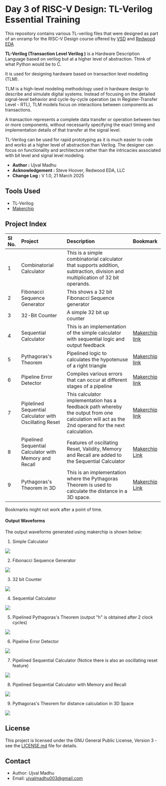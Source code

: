 # Day 3 of RISC-V Design: TL-Verilog Essential Training

This repository contains various TL-verilog files that were designed as part of an onramp for the RISC-V Design course offered by [VSD](https://vlsisystemdesign.com) and [Redwood EDA](https://www.redwoodeda.com)

**TL-Verilog (Transaction Level Verilog )** is a Hardware Description Language based on verilog but at a higher level of abstraction. Think of what Python would be to C. 

It is used for designing hardware based on transaction level modelling (TLM).

TLM is a high-level modeling methodology used in hardware design to describe and simulate digital systems. Instead of focusing on the detailed signal-level behavior and cycle-by-cycle operation (as in Register-Transfer Level - RTL), TLM models focus on interactions between components as transactions.

A transaction represents a complete data transfer or operation between two or more components, without necessarily specifying the exact timing and implementation details of that transfer at the signal level.

TL-Verilog can be used for rapid prototyping as it is much easier to code and works at a higher level of abstraction than Verilog. The designer can focus on functionality and architecture rather than the intricacies associated with bit level and signal level modeling.


- **Author :** Ujval Madhu
- **Acknowledgement :** Steve Hoover, Redwood EDA, LLC
- **Change Log :**  V 1.0, 21 March 2025


## Tools Used
- TL-Verilog
- [Makerchip](https://www.makerchip.com)

## Project Index


|  Sl No. | Project| Description| Bookmark |
|:-------|:-------|:-----------|:----------|
| 1 | Combinatorial Calculator | This is a simple combinatorial calculator that supports addition, subtraction, division and multiplication of 32 bit operands. |  |
| 2 | Fibonacci Sequence Generator  | This shows a 32 bit Fibonacci Sequence generator |  |
| 3 | 32-Bit Counter| A simple 32 bit up counter |  |
| 4 | Sequential Calculator | This is an implementation of the simple calculator with sequential logic and output feedback| [Makerchip link](https://makerchip.com/sandbox/0ADf9hQRW/08qh6Wy) |
| 5 | Pythagoras's Theorem | Pipelined logic to calculates the hypotenuse of a right triangle| [Makerchip link](https://makerchip.com/sandbox/0ADf9hQRW/0X6hXjN) |
| 6 | Pipeline Error Detector| Compiles various errors that can occur at different stages of a pipeline | [Makerchip link](https://makerchip.com/sandbox/0ADf9hQRW/01jhMx4) |
| 7 | Piplelined Sequential Calculator with Oscillating Reset | This calculator implementation has a feedback path whereby the output from one calculation will act as the 2nd operand for the next calculation.| [Makerchip link](https://makerchip.com/sandbox/0ADf9hQRW/098hk8g#) |
| 8 | Pipelined Sequential Calculator with Memory and Recall| Features of oscillating Reset, Validity, Memory and Recall are added to the Sequential Calculator |[Makerchip Link](https://makerchip.com/sandbox/0ADf9hQRW/0g5hA8l) |
| 9 | Pythagoras's Theorem in 3D |  This is an implementation where the Pythagoras Theorem is used to calculate the distance in a 3D space.| [Makerchip Link](https://makerchip.com/sandbox/0ADf9hQRW/0Q1hk7O) |


Bookmarks might not work after a point of time.

#### Output Waveforms

The output waveforms generated using makerchip is shown below:


1. Simple Calculator
<p>
    <img = src = "./Figures/cb_calc_waveform.PNG">
</p>

2. Fibonacci Sequence Generator
<p>
    <img = src = "./Figures/fib_gen_waveform.png">
</p>

3. 32 bit Counter
<p>
    <img = src = "./Figures/counter_waveform.png">
</p>

4. Sequential Calculator
<p>
    <img = src = "./Figures/seq_calc_waveform.png">
</p>

5. Pipelined Pythagoras's Theorem (output "h" is obtained after 2 clock cycles)
<p>
    <img = src = "./Figures/pythagoras_waveform.png">
</p>

6. Pipeline Error Detector
<p>
    <img = src = "./Figures/error_detector_waveform.png">
</p>

7. Pipelined Sequential Calculator (Notice there is also an oscillating  reset feature)
<p>
    <img = src = "./Figures/pipelined_seq_calc_waveform.png">
</p>

8. Pipelined Sequential Calculator with Memory and Recall
<p>
    <img = src = "./Figures/seq_calc_mem_recall_waveform.png">
</p>

9. Pythagoras's Theorem for distance calculation in 3D Space
<p>
    <img = src = "./Figures/pythagoras_3D_waveform.png">
</p>


## License

This project is licensed under the GNU General Public License, Version 3 - see the [LICENSE.md](../LICENSE.md) file for details.

## Contact

- Author: Ujval Madhu
- Email: ujvalmadhu003@gmail.com